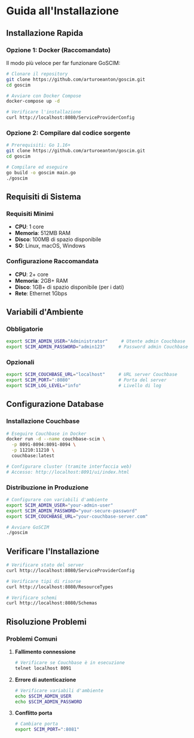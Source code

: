 # Guida all'Installazione

## Installazione Rapida

### Opzione 1: Docker (Raccomandato)

Il modo più veloce per far funzionare GoSCIM:

```bash
# Clonare il repository
git clone https://github.com/arturoeanton/goscim.git
cd goscim

# Avviare con Docker Compose
docker-compose up -d

# Verificare l'installazione
curl http://localhost:8080/ServiceProviderConfig
```

### Opzione 2: Compilare dal codice sorgente

```bash
# Prerequisiti: Go 1.16+
git clone https://github.com/arturoeanton/goscim.git
cd goscim

# Compilare ed eseguire
go build -o goscim main.go
./goscim
```

## Requisiti di Sistema

### Requisiti Minimi
- **CPU**: 1 core
- **Memoria**: 512MB RAM
- **Disco**: 100MB di spazio disponibile
- **SO**: Linux, macOS, Windows

### Configurazione Raccomandata
- **CPU**: 2+ core
- **Memoria**: 2GB+ RAM  
- **Disco**: 1GB+ di spazio disponibile (per i dati)
- **Rete**: Ethernet 1Gbps

## Variabili d'Ambiente

### Obbligatorie
```bash
export SCIM_ADMIN_USER="Administrator"     # Utente admin Couchbase
export SCIM_ADMIN_PASSWORD="admin123"     # Password admin Couchbase
```

### Opzionali
```bash
export SCIM_COUCHBASE_URL="localhost"     # URL server Couchbase
export SCIM_PORT=":8080"                  # Porta del server
export SCIM_LOG_LEVEL="info"              # Livello di log
```

## Configurazione Database

### Installazione Couchbase

```bash
# Eseguire Couchbase in Docker
docker run -d --name couchbase-scim \
  -p 8091-8094:8091-8094 \
  -p 11210:11210 \
  couchbase:latest

# Configurare cluster (tramite interfaccia web)
# Accesso: http://localhost:8091/ui/index.html
```

### Distribuzione in Produzione

```bash
# Configurare con variabili d'ambiente
export SCIM_ADMIN_USER="your-admin-user"
export SCIM_ADMIN_PASSWORD="your-secure-password"
export SCIM_COUCHBASE_URL="your-couchbase-server.com"

# Avviare GoSCIM
./goscim
```

## Verificare l'Installazione

```bash
# Verificare stato del server
curl http://localhost:8080/ServiceProviderConfig

# Verificare tipi di risorse
curl http://localhost:8080/ResourceTypes

# Verificare schemi
curl http://localhost:8080/Schemas
```

## Risoluzione Problemi

### Problemi Comuni

1. **Fallimento connessione**
   ```bash
   # Verificare se Couchbase è in esecuzione
   telnet localhost 8091
   ```

2. **Errore di autenticazione**
   ```bash
   # Verificare variabili d'ambiente
   echo $SCIM_ADMIN_USER
   echo $SCIM_ADMIN_PASSWORD
   ```

3. **Conflitto porta**
   ```bash
   # Cambiare porta
   export SCIM_PORT=":8081"
   ```